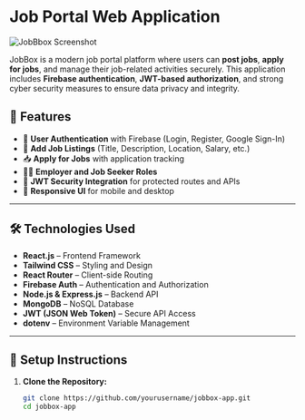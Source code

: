 # Job Portal Web Application

![JobBbox Screenshot](https://i.ibb.co.com/HpbF0whv/jobbox.png)

JobBox is a modern job portal platform where users can **post jobs**, **apply for jobs**, and manage their job-related activities securely. This application includes **Firebase authentication**, **JWT-based authorization**, and strong cyber security measures to ensure data privacy and integrity.

## 🌟 Features

- 🔐 **User Authentication** with Firebase (Login, Register, Google Sign-In)
- 📄 **Add Job Listings** (Title, Description, Location, Salary, etc.)
- 📥 **Apply for Jobs** with application tracking
- 🧑‍💼 **Employer and Job Seeker Roles**
- 🔁 **JWT Security Integration** for protected routes and APIs
- 📱 **Responsive UI** for mobile and desktop

---

## 🛠️ Technologies Used

- **React.js** – Frontend Framework
- **Tailwind CSS** – Styling and Design
- **React Router** – Client-side Routing
- **Firebase Auth** – Authentication and Authorization
- **Node.js & Express.js** – Backend API
- **MongoDB** – NoSQL Database
- **JWT (JSON Web Token)** – Secure API Access
- **dotenv** – Environment Variable Management

---

## 🔧 Setup Instructions

1. **Clone the Repository:**
   ```bash
   git clone https://github.com/yourusername/jobbox-app.git
   cd jobbox-app
   ```
